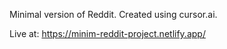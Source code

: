 Minimal version of Reddit. Created using cursor.ai.

Live at:
https://minim-reddit-project.netlify.app/
